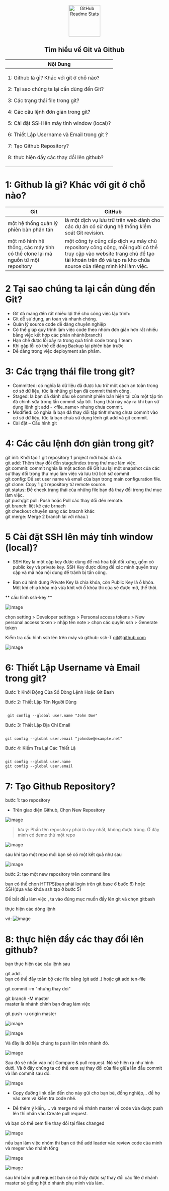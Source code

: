 <p align="center">
 <img width="100px" src="https://upload.wikimedia.org/wikipedia/commons/9/91/Octicons-mark-github.svg" align="center" alt="GitHub Readme Stats" />
 <h2 align="center">Tìm hiểu về Git và Github</h2>
</p>

<div align="center">
 <table >
  <theader>
  <th>
   Nội Dung 
   </th>
   </theader>
  <tbody>
  <td>
   <p>1: Github là gì? Khác với git ở chỗ nào?</p>
   <p>2: Tại sao chúng ta lại cần dùng đến Git?</p>
   <p>3: Các trạng thái file trong git?</p>
   <p>4: Các câu lệnh đơn giản trong git?</p>
   <p>5: Cài đặt SSH lên máy tính window (local)?</p>
   <p>6: Thiết Lập Username và Email trong git ?</p>
   <p>7: Tạo Github Repository?</p>
   <p>8: thực hiện đẩy các thay đổi lên github?</p>
   </td>
   </tbody>
   </table>
</div>

# 1: Github là gì? Khác với git ở chỗ nào?
 <div>
    <table>
      <thead>
        <th>Git</th>
        <th>GitHub</th>
      </thead>
      <tbody>
        <tr>
          <td>một hệ thống quản lý phiên bản phân tán</td>
          <td>là một dịch vụ lưu trữ trên web dành cho các dự án có sử dụng hệ thống kiểm soát Git revision.</td>
        </tr>
        <tr>
          <td>một mô hình hệ thống, các máy tính có thể clone lại mã nguồn từ một repository</td>
          <td>một công ty cũng cấp dịch vụ máy chủ repository công cộng, mỗi người có thể truy cập vào website trang chủ để tạo tài khoản trên đó và tạo ra kho chứa source của riêng mình khi làm việc.</td>
        </tr>
      </tbody>
    </table>
</div>

# 2 Tại sao chúng ta lại cần dùng đến Git?

- Git đã mang đến rất nhiều lợi thế cho công việc lập trình:
- Git dễ sử dụng, an toàn và nhanh chóng.
- Quản lý source code dễ dàng chuyên nghiệp
- Có thể giúp quy trình làm việc code theo nhóm đơn giản hơn rất nhiều bằng việc kết hợp các phân nhánh(branch)
- Hạn chế được lỗi xảy ra trong quá trình code trong 1 team
- Khi gặp lỗi có thể dễ dàng Backup lại phiên bản trước
- Dễ dàng trong việc deployment sản phẩm.

# 3: Các trạng thái file trong git?

- Committed: có nghĩa là dữ liệu đã được lưu trữ một cách an toàn trong cơ sở dữ liệu, tức là những gì bạn đã commit thành công.
- Staged: là bạn đã đánh dấu sẽ commit phiên bản hiện tại của một tập tin đã chỉnh sửa trong lần commit sắp tới. Trạng thái này xảy ra khi bạn sử dụng lệnh git add - <file_name> nhưng chưa commit.
- Modified: có nghĩa là bạn đã thay đổi tập tin# nhưng chưa commit vào cơ sở dữ liệu, tức là bạn chưa sử dụng lênh git add và git commit.
- Cài đặt – Cấu hình git

# 4: Các câu lệnh đơn giản trong git?

git init:  Khởi tạo 1 git repository 1 project mới hoặc đã có.\
git add: Thêm thay đổi đến stage/index trong thư mục làm việc.\
git commit: commit nghĩa là một action để Git lưu lại một snapshot của các sự thay đổi trong thư mục làm việc và lưu trữ lịch sử commit\
git config: Để set user name và email của bạn trong main configuration file.\
git clone:  Copy 1 git repository từ remote source.\
git status: Để check trạng thái của những file bạn đã thay đổi trong thư mục làm việc.\
git push/git pull: Push hoặc Pull các thay đổi đến remote.\
git branch: liệt kê các brnach\
git checkout chuyển sang các bracnh khác\
git merge: Merge 2 branch lại với nhau.\

# 5 Cài đặt SSH lên máy tính window (local)?

- SSH Key là một cặp key được dùng để mã hóa bất đối xứng, gồm có public key và private key. SSH Key được dùng để xác minh quyền truy cập và mã hóa nội dung để tránh bị tấn công.

- Bạn cứ hình dung Private Key là chìa khóa, còn Public Key là ổ khóa. Một khi chìa khóa mà vừa khít với ổ khóa thì cửa sẽ được mở, thế thôi.

** cấu hình ssh-key **

![image](https://user-images.githubusercontent.com/109157942/194510538-4559a7b7-6e9b-4e16-8a1c-1ee6cf877263.png)

 chọn setting > Developer settings > Personal access tokens > New personal access token > nhập tên note > chọn các quyền ssh > Generate token
 
 Kiểm tra cấu hình ssh lên trên máy và github: ssh-T git@github.com
 
 ![image](https://user-images.githubusercontent.com/109157942/194510754-dc656a44-8744-4b1c-84c6-aae95c65df54.png)
 
 # 6: Thiết Lập Username và Email trong git?
 
 Bước 1: Khởi Động Cửa Sổ Dòng Lệnh Hoặc Git Bash
 
 Bước 2: Thiết Lập Tên Người Dùng
 
 ```
 
  git config --global user.name "John Doe"
 
 ```
 
 Bước 3: Thiết Lập Địa Chỉ Email
 
 ```
 
 git config --global user.email "johndoe@example.net"
 
 ```
 
 Bước 4: Kiểm Tra Lại Các Thiết Lậ
 
 ```
 
 git config --global user.name
 git config --global user.email
 
 ```
 
 
 # 7: Tạo Github Repository?
 
 bước 1: tạo repository
 
  - Trên giao diện Github, Chọn New Repository
  
 ![image](https://user-images.githubusercontent.com/109157942/194511303-b943d8cb-fa6f-4013-ae3e-adfa0d25779c.png)

> lưu ý: Phần tên repository phải là duy nhất, không được trùng. Ở đây mình có demo thử một repo

![image](https://user-images.githubusercontent.com/109157942/194511484-d271b630-439d-4edb-9186-190972be53e4.png)

sau khi tạo một repo mới bạn sẽ có một kết quả như sau 

![image](https://user-images.githubusercontent.com/109157942/194512003-d53401a2-33f3-4c6b-be0b-4bccb625da90.png)

bước 2: tạo một new repository trên command line

bạn có thể chọn HTTPS(bạn phải login trên git base ở bước 6) hoặc SSH(dựa vào khóa ssh tạo ở bước 5)

Để bắt đầu làm việc , ta vào đúng mục muốn đẩy lên git và chọn gitbash

thực hiện các dòng lệnh 

vd:
![image](https://user-images.githubusercontent.com/109157942/194513622-ef94337c-d16e-473a-aac0-1b08a841cce7.png)


# 8: thực hiện đẩy các thay đổi lên github?

bạn thực hiện các câu lệnh sau

git add .\
bạn có thể đẩy toàn bộ các file bằng (git add .) hoặc  git add ten-file

git commit -m "nhưng thay doi"

git branch -M master\
master là nhánh chính bạn đnag làm việc 

git push -u origin master


![image](https://user-images.githubusercontent.com/109157942/194514329-300d4b3a-6db7-446b-b583-1873737e9322.png)

![image](https://user-images.githubusercontent.com/109157942/194515274-fcdbc60c-77a6-4ab4-b838-29bdd5c5cea8.png)

Và đây là dữ liệu chúng ta push lên trên nhánh đó.

![image](https://user-images.githubusercontent.com/109157942/194515472-ee2888a3-6abf-4913-a9a1-91b4e337f985.png)

Sau đó sẽ nhấn vào nút Compare & pull request. Nó sẽ hiện ra như hình dưới. Và ở đây chúng ta có thể xem sự thay đổi của file giữa lần đầu commit và lần commit sau đó.

![image](https://user-images.githubusercontent.com/109157942/194515554-4fceb5e4-cb7d-4740-846f-4d5c6263ee96.png)

- Copy đường link dẫn đến cho này gửi cho bạn bè, đồng nghiệp,.. để họ vào xem và kiểm tra code nhé.

- Để thêm ý kiến,…. và merge nó về nhánh master về code vừa được push lên thì nhấn vào Create pull request.

và bạn có thể xem  file thay đổi tại files changed

![image](https://user-images.githubusercontent.com/109157942/194515698-b9a5a411-d454-41ee-b999-6ad501862d96.png)

nếu bạn làm việc nhóm thì bạn có thể add leader vào review code của mình và meger vào nhánh tổng

![image](https://user-images.githubusercontent.com/109157942/194516375-6788c012-5cb2-4ac9-95ae-221a36245091.png)

![image](https://user-images.githubusercontent.com/109157942/194516196-23837bda-58fa-4f66-abf2-11fc7dace0ce.png)

sau khi bấm pull request bạn sẽ có thấy được sự thay đổi các file ở  nhánh master sẽ giống hệt  ở nhánh phụ mình vừa làm.













 
